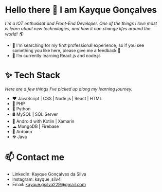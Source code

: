 # Hello there 👋 I am Kayque Gonçalves

 *I'm a IOT enthusisat and Front-End Developer. One of the things I love most is learn about new technologies, and how it can change lifes around the world! 🌎*

- 🎈 I'm searching for my first professional experience, so if you see something you like here, please give me a feedback 🙏
- 🌱 I’m currently learning React.js and node.js

# ✨ Tech Stack

*Here are a few things I've picked up along my learning journey.*
- ❤ JavaScript | CSS | Node.js | React | HTML
- 🐘 PHP
- 🐍 Python 
- 🛢 MySQL | SQL Server
- 📲 Android with Kotlin | Xamarin
- ☁ MongoDB | Firebase
- 🔌 Arduino
- ☢ Java

# 📫 Contact me

- LinkedIn: Kayque Gonçalves da Silva
- Instagram: kayque_silv4
- Email: kayque.gsilva229@gmail.com
